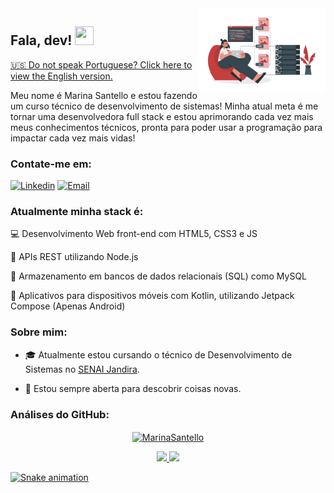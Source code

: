 <a href="https://storyset.com/web">
  <img align="right" src="./img/avatar.svg" alt="a dev" width=40% height=40% />
</a>

## Fala, dev! <img src="https://raw.githubusercontent.com/kaueMarques/kaueMarques/master/hi.gif" width="30px" height="30px">

<a href="https://github.com/MarinaSantello/MarinaSantello/blob/main/README-EN.md">🇺🇸 Do not speak Portuguese? Click here to view the English version.</a>

Meu nome é Marina Santello e estou fazendo um curso técnico de desenvolvimento de sistemas! Minha atual meta é me tornar uma desenvolvedora full stack e estou aprimorando cada vez mais meus conhecimentos técnicos, pronta para poder usar a programação para impactar cada vez mais vidas!

### Contate-me em:

[![Linkedin](https://img.shields.io/badge/Linkedin-2867b2?style=for-the-badge&logo=linkedin&logoColor=white)](https://www.linkedin.com/in/marina-santello-21886123a)
[![Email](https://img.shields.io/badge/Email-EA4335?style=for-the-badge&logo=gmail&logoColor=white)](mailto:marina.12soft@gmail.com)

### Atualmente minha stack é:

💻 Desenvolvimento Web front-end com HTML5, CSS3 e JS

📡 APIs REST utilizando Node.js

💾 Armazenamento em bancos de dados relacionais (SQL) como MySQL

📱 Aplicativos para dispositivos móveis com Kotlin, utilizando Jetpack Compose (Apenas Android)

### Sobre mim:

- 🎓 Atualmente estou cursando o técnico de Desenvolvimento de Sistemas no [SENAI Jandira](https://jandira.sp.senai.br/).

- 🔭 Estou sempre aberta para descobrir coisas novas.

### Análises do GitHub:

<div align="center">
  <a href="https://github.com/MarinaSantello">
  <p><img align="center" src="https://github-readme-streak-stats.herokuapp.com/?user=MarinaSantello&&theme=dracula" alt="MarinaSantello" /></p>
  <img height="180em" src="https://github-readme-stats.vercel.app/api?username=MarinaSantello&show_icons=true&theme=dracula&include_all_commits=true&count_private=true"/>
  <img height="180em" src="https://github-readme-stats.vercel.app/api/top-langs/?username=MarinaSantello&layout=compact&langs_count=7&theme=dracula"/>
</div>

![Snake animation](https://github.com/MarinaSantello/MarinaSantello/blob/output/github-contribution-grid-snake.svg)
